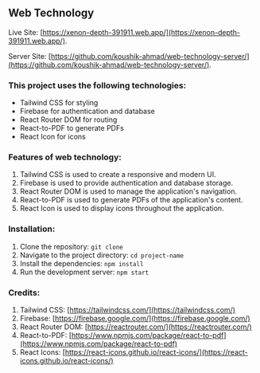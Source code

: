 ## Web Technology

Live Site: [https://xenon-depth-391911.web.app/](https://xenon-depth-391911.web.app/).

Server Site: [https://github.com/koushik-ahmad/web-technology-server/](https://github.com/koushik-ahmad/web-technology-server/).

### This project uses the following technologies:

- Tailwind CSS for styling
- Firebase for authentication and database
- React Router DOM for routing
- React-to-PDF to generate PDFs
- React Icon for icons

### Features of web technology:

1. Tailwind CSS is used to create a responsive and modern UI.
2. Firebase is used to provide authentication and database storage.
3. React Router DOM is used to manage the application's navigation.
4. React-to-PDF is used to generate PDFs of the application's content.
5. React Icon is used to display icons throughout the application.

### Installation:

1. Clone the repository: `git clone`
2. Navigate to the project directory: `cd project-name`
3. Install the dependencies: `npm install`
4. Run the development server: `npm start`

### Credits:

1. Tailwind CSS: [https://tailwindcss.com/](https://tailwindcss.com/)
2. Firebase: [https://firebase.google.com/](https://firebase.google.com/)
3. React Router DOM: [https://reactrouter.com/](https://reactrouter.com/)
4. React-to-PDF: [https://www.npmjs.com/package/react-to-pdf](https://www.npmjs.com/package/react-to-pdf)
5. React Icons: [https://react-icons.github.io/react-icons/](https://react-icons.github.io/react-icons/)



